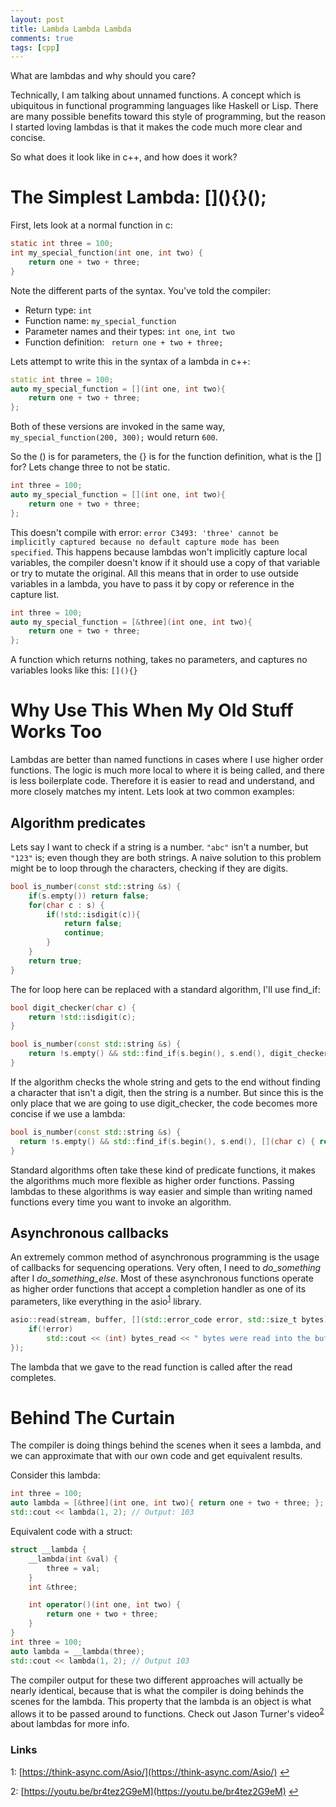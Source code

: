 ```yaml
---
layout: post
title: Lambda Lambda Lambda
comments: true
tags: [cpp]
---
```


What are lambdas and why should you care?

<!-- Explain what lambdas are -->
Technically, I am talking about unnamed functions. A concept which is ubiquitous in functional programming languages like Haskell or Lisp. There are many possible benefits toward this style of programming, but the reason I started loving lambdas is that it makes the code much more clear and concise.

So what does it look like in c++, and how does it work?

# The Simplest Lambda: \[](){}();
<!-- Lambdas look strange, historically use confusing operator -->
First, lets look at a normal function in c: 
```c
static int three = 100;
int my_special_function(int one, int two) {
    return one + two + three;
}
```
Note the different parts of the syntax. You've told the compiler:
- Return type: `int`
- Function name: `my_special_function`
- Parameter names and their types: `int one`, `int two`
- Function definition: ` return one + two + three;`
  
Lets attempt to write this in the syntax of a lambda in c++:
```c++
static int three = 100;
auto my_special_function = [](int one, int two){
    return one + two + three;
};
```
Both of these versions are invoked in the same way, `my_special_function(200, 300);` would return `600`.

So the () is for parameters, the {} is for the function definition, what is the [] for? Lets change three to not be static.
```c++
int three = 100;
auto my_special_function = [](int one, int two){
    return one + two + three;
};
```
This doesn't compile with error: `error C3493: 'three' cannot be implicitly captured because no default capture mode has been specified`. This happens because lambdas won't implicitly capture local variables, the compiler doesn't know if it should use a copy of that variable or try to mutate the original. All this means that in order to use outside variables in a lambda, you have to pass it by copy or reference in the capture list.

```c++
int three = 100;
auto my_special_function = [&three](int one, int two){
    return one + two + three;
};
```

A function which returns nothing, takes no parameters, and captures no variables looks like this: `[](){}`

# Why Use This When My Old Stuff Works Too
Lambdas are better than named functions in cases where I use higher order functions. The logic is much more local to where it is being called, and there is less boilerplate code. Therefore it is easier to read and understand, and more closely matches my intent. Lets look at two common examples:

## Algorithm predicates
Lets say I want to check if a string is a number. `"abc"` isn't a number, but `"123"` is; even though they are both strings. A naive solution to this problem might be to loop through the characters, checking if they are digits.

```c++
bool is_number(const std::string &s) {
    if(s.empty()) return false;
    for(char c : s) {
        if(!std::isdigit(c)){
            return false;
            continue;
        }
    }
    return true;
}
```

The for loop here can be replaced with a standard algorithm, I'll use find_if:

```c++
bool digit_checker(char c) {
    return !std::isdigit(c);
}

bool is_number(const std::string &s) {
    return !s.empty() && std::find_if(s.begin(), s.end(), digit_checker) == s.end();
}
```

If the algorithm checks the whole string and gets to the end without finding a character that isn't a digit, then the string is a number. But since this is the only place that we are going to use digit_checker, the code becomes more concise if we use a lambda:

```c++
bool is_number(const std::string &s) {
  return !s.empty() && std::find_if(s.begin(), s.end(), [](char c) { return !std::isdigit(c); }) == s.end();
}
```

Standard algorithms often take these kind of predicate functions, it makes the algorithms much more flexible as higher order functions. Passing lambdas to these algorithms is way easier and simple than writing named functions every time you want to invoke an algorithm.

## Asynchronous callbacks
An extremely common method of asynchronous programming is the usage of callbacks for sequencing operations. Very often, I need to *do_something* after I *do_something_else*. Most of these asynchronous functions operate as higher order functions that accept a completion handler as one of its parameters, like everything in the asio<sup>[1](#links)</sup> library.

```c++
asio::read(stream, buffer, [](std::error_code error, std::size_t bytes) {
    if(!error)
        std::cout << (int) bytes_read << " bytes were read into the buffer\n";
});
```

The lambda that we gave to the read function is called after the read completes.


# Behind The Curtain
<!-- Lambdas under the hood are objects that overload the function operator () -->
The compiler is doing things behind the scenes when it sees a lambda, and we can approximate that with our own code and get equivalent results.

Consider this lambda:
```c++
int three = 100;
auto lambda = [&three](int one, int two){ return one + two + three; };
std::cout << lambda(1, 2); // Output: 103
```

Equivalent code with a struct:
```c++
struct __lambda {
    __lambda(int &val) {
        three = val;
    }
    int &three;

    int operator()(int one, int two) {
        return one + two + three;
    }
}
int three = 100;
auto lambda = __lambda(three);
std::cout << lambda(1, 2); // Output 103
```

The compiler output for these two different approaches will actually be nearly identical, because that is what the compiler is doing behinds the scenes for the lambda. This property that the lambda is an object is what allows it to be passed around to functions. Check out Jason Turner's video<sup>[2](#links)</sup> about lambdas for more info.


### Links

<a name="a1">1</a>: [https://think-async.com/Asio/](https://think-async.com/Asio/) [↩](#asynchronous-callbacks)

<a name="a2">2</a>: [https://youtu.be/br4tez2G9eM](https://youtu.be/br4tez2G9eM) [↩](#behind-the-curtain)